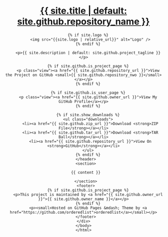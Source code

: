 <!DOCTYPE html>
<html lang="{{ site.lang | default: "en-US" }}">
  <head>
    <meta charset="UTF-8">
    <meta http-equiv="X-UA-Compatible" content="IE=edge">
    <meta name="viewport" content="width=device-width, initial-scale=1">
  </head>
  <body>
    <div class="wrapper">
      <header>
        <h1><a href="{{ "/" | absolute_url }}">{{ site.title | default: site.github.repository_name }}</a></h1>
        
        {% if site.logo %}
          <img src="{{site.logo | relative_url}}" alt="Logo" />
        {% endif %}

        <p>{{ site.description | default: site.github.project_tagline }}</p>

        {% if site.github.is_project_page %}
        <p class="view"><a href="{{ site.github.repository_url }}">View the Project on GitHub <small>{{ site.github.repository_nwo }}</small></a></p>
        {% endif %}

        {% if site.github.is_user_page %}
        <p class="view"><a href="{{ site.github.owner_url }}">View My GitHub Profile</a></p>
        {% endif %}

        {% if site.show_downloads %}
        <ul class="downloads">
          <li><a href="{{ site.github.zip_url }}">Download <strong>ZIP File</strong></a></li>
          <li><a href="{{ site.github.tar_url }}">Download <strong>TAR Ball</strong></a></li>
          <li><a href="{{ site.github.repository_url }}">View On <strong>GitHub</strong></a></li>
        </ul>
        {% endif %}
      </header>
      <section>

      {{ content }}

      </section>
      <footer>
        {% if site.github.is_project_page %}
        <p>This project is maintained by <a href="{{ site.github.owner_url }}">{{ site.github.owner_name }}</a></p>
        {% endif %}
        <p><small>Hosted on GitHub Pages &mdash; Theme by <a href="https://github.com/orderedlist">orderedlist</a></small></p>
      </footer>
    </div>
    </body>
    </html>
